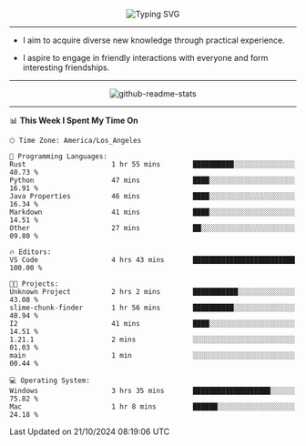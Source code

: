<p align="center">
  <img src="https://readme-typing-svg.demolab.com?font=Fira+Code&weight=500&size=32&duration=2500&pause=1600&center=true&vCenter=true&random=false&width=1024&height=64&lines=Hi+there+%F0%9F%91%8B;I'm+delighted+you+could+make+it+here+%F0%9F%8E%89;I'm+Harry%2C+a+college+student+still+finding+my+way" alt="Typing SVG" />
</p>


---


- I aim to acquire diverse new knowledge through practical experience.

- I aspire to engage in friendly interactions with everyone and form interesting friendships.


---


<p align="center">
  <img src="https://github-readme-stats.vercel.app/api?username=Harry-Jing&show_icons=true" alt="github-readme-stats"/>
</p>


---

<!--START_SECTION:waka-->
📊 **This Week I Spent My Time On** 

```text
🕑︎ Time Zone: America/Los_Angeles

💬 Programming Languages: 
Rust                     1 hr 55 mins        ██████████░░░░░░░░░░░░░░░   40.73 % 
Python                   47 mins             ████░░░░░░░░░░░░░░░░░░░░░   16.91 % 
Java Properties          46 mins             ████░░░░░░░░░░░░░░░░░░░░░   16.34 % 
Markdown                 41 mins             ████░░░░░░░░░░░░░░░░░░░░░   14.51 % 
Other                    27 mins             ██░░░░░░░░░░░░░░░░░░░░░░░   09.80 % 

🔥 Editors: 
VS Code                  4 hrs 43 mins       █████████████████████████   100.00 % 

🐱‍💻 Projects: 
Unknown Project          2 hrs 2 mins        ███████████░░░░░░░░░░░░░░   43.08 % 
slime-chunk-finder       1 hr 56 mins        ██████████░░░░░░░░░░░░░░░   40.94 % 
I2                       41 mins             ████░░░░░░░░░░░░░░░░░░░░░   14.51 % 
1.21.1                   2 mins              ░░░░░░░░░░░░░░░░░░░░░░░░░   01.03 % 
main                     1 min               ░░░░░░░░░░░░░░░░░░░░░░░░░   00.44 % 

💻 Operating System: 
Windows                  3 hrs 35 mins       ███████████████████░░░░░░   75.82 % 
Mac                      1 hr 8 mins         ██████░░░░░░░░░░░░░░░░░░░   24.18 % 
```


 Last Updated on 21/10/2024 08:19:06 UTC
<!--END_SECTION:waka-->
